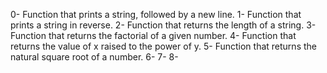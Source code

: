0- Function that prints a string, followed by a new line.
1- Function that prints a string in reverse.
2- Function that returns the length of a string.
3- Function that returns the factorial of a given number.
4- Function that returns the value of x raised to the power of y.
5- Function that returns the natural square root of a number.
6- 
7- 
8-
